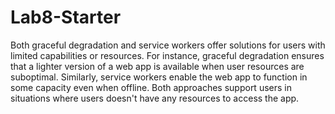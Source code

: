 # Lab8-Starter

Both graceful degradation and service workers offer solutions for users with limited capabilities or resources. For instance, graceful degradation ensures that a lighter version of a web app is available when user resources are suboptimal. Similarly, service workers enable the web app to function in some capacity even when offline. Both approaches support users in situations where users doesn't have any resources to access the app.